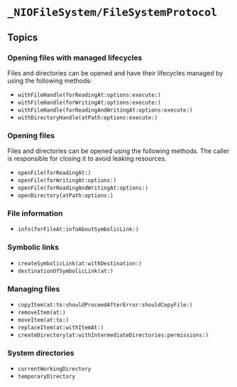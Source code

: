 # ``_NIOFileSystem/FileSystemProtocol``

## Topics

### Opening files with managed lifecycles

Files and directories can be opened and have their lifecycles managed by using the
following methods:

- ``withFileHandle(forReadingAt:options:execute:)``
- ``withFileHandle(forWritingAt:options:execute:)``
- ``withFileHandle(forReadingAndWritingAt:options:execute:)``
- ``withDirectoryHandle(atPath:options:execute:)``

### Opening files

Files and directories can be opened using the following methods. The caller is responsible for
closing it to avoid leaking resources.

- ``openFile(forReadingAt:)``
- ``openFile(forWritingAt:options:)``
- ``openFile(forReadingAndWritingAt:options:)``
- ``openDirectory(atPath:options:)``

### File information

- ``info(forFileAt:infoAboutSymbolicLink:)``

### Symbolic links

- ``createSymbolicLink(at:withDestination:)``
- ``destinationOfSymbolicLink(at:)``

### Managing files

- ``copyItem(at:to:shouldProceedAfterError:shouldCopyFile:)``
- ``removeItem(at:)``
- ``moveItem(at:to:)``
- ``replaceItem(at:withItemAt:)``
- ``createDirectory(at:withIntermediateDirectories:permissions:)``

### System directories

- ``currentWorkingDirectory``
- ``temporaryDirectory``

